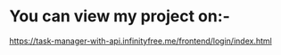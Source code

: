 # You can view my project on:-
https://task-manager-with-api.infinityfree.me/frontend/login/index.html
